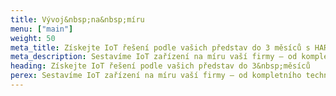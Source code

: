 ```yaml
---
title: Vývoj&nbsp;na&nbsp;míru
menu: ["main"]
weight: 50
meta_title: Získejte IoT řešení podle vašich představ do 3 měsíců s HARDWARIO
meta_description: Sestavíme IoT zařízení na míru vaší firmy – od kompletního technického řešení až po design krabičky s vaším logem.
heading: Získejte IoT řešení podle vašich představ do 3&nbsp;měsíců
perex: Sestavíme IoT zařízení na míru vaší firmy – od kompletního technického řešení až po design krabičky s vaším logem.
---
```

